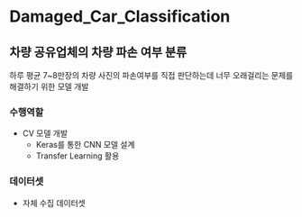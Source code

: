 # Damaged_Car_Classification
## 차량 공유업체의 차량 파손 여부 분류
하루 평균 7~8만장의 차량 사진의 파손여부를 직접 판단하는데 너무 오래걸리는 문제를 해결하기 위한 모델 개발
### 수행역할
- CV 모델 개발
  - Keras를 통한 CNN 모델 설계
  - Transfer Learning 활용
 
### 데이터셋
- 자체 수집 데이터셋
